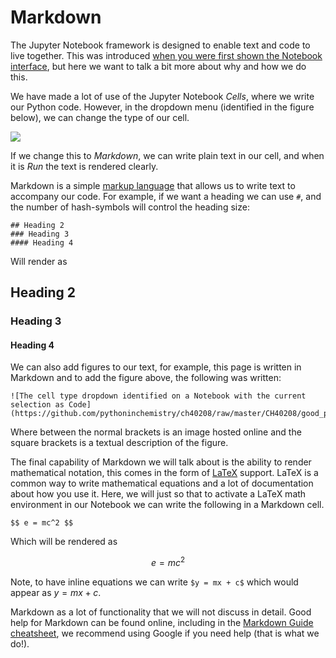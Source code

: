 # Markdown

The Jupyter Notebook framework is designed to enable text and code to live together. 
This was introduced [when you were first shown the Notebook interface](https://pythoninchemistry.org/ch40208/notebooks_introduction/the_notebook_interface.html), but here we want to talk a bit more about why and how we do this. 

We have made a lot of use of the Jupyter Notebook *Cells*, where we write our Python code. 
However, in the dropdown menu (identified in the figure below), we can change the type of our cell. 

![](https://github.com/pythoninchemistry/ch40208/raw/master/CH40208/good_practice/code_cell.png)

If we change this to *Markdown*, we can write plain text in our cell, and when it is *Run* the text is rendered clearly. 

Markdown is a simple [markup language](https://en.wikipedia.org/wiki/Markup_language) that allows us to write text to accompany our code. 
For example, if we want a heading we can use `#`, and the number of hash-symbols will control the heading size:

```
## Heading 2
### Heading 3
#### Heading 4
```

Will render as 

## Heading 2
### Heading 3
#### Heading 4

We can also add figures to our text, for example, this page is written in Markdown and to add the figure above, the following was written: 

```
![The cell type dropdown identified on a Notebook with the current selection as Code](https://github.com/pythoninchemistry/ch40208/raw/master/CH40208/good_practice/code_cell.png)
```

Where between the normal brackets is an image hosted online and the square brackets is a textual description of the figure. 

The final capability of Markdown we will talk about is the ability to render mathematical notation, this comes in the form of [LaTeX](https://en.wikipedia.org/wiki/LaTeX) support. 
LaTeX is a common way to write mathematical equations and a lot of documentation about how you use it. 
Here, we will just so that to activate a LaTeX math environment in our Notebook we can write the following in a Markdown cell. 

```
$$ e = mc^2 $$
```

Which will be rendered as 

$$ e = mc^2 $$

Note, to have inline equations we can write `$y = mx + c$` which would appear as $y = mx+c$. 

Markdown as a lot of functionality that we will not discuss in detail. 
Good help for Markdown can be found online, including in the [Markdown Guide cheatsheet](https://www.markdownguide.org/basic-syntax/), we recommend using Google if you need help (that is what we do!).
